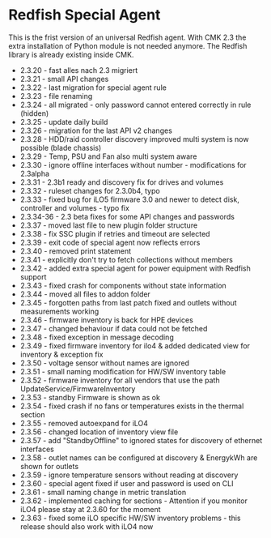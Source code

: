 # Redfish Special Agent

This is the frist version of an universal Redfish agent.
With CMK 2.3 the extra installation of Python module is not needed anymore.
The Redfish library is already existing inside CMK.

- 2.3.20 - fast alles nach 2.3 migriert
- 2.3.21 - small API changes
- 2.3.22 - last migration for special agent rule
- 2.3.23 - file renaming
- 2.3.24 - all migrated - only password cannot entered
  correctly in rule (hidden)
- 2.3.25 - update daily build
- 2.3.26 - migration for the last API v2 changes
- 2.3.28 - HDD/raid controller discovery improved
  multi system is now possible (blade chassis)
- 2.3.29 - Temp, PSU and Fan also multi system aware
- 2.3.30 - ignore offline interfaces
  without number - modifications for 2.3alpha
- 2.3.31 - 2.3b1 ready and discovery fix for drives and volumes
- 2.3.32 - ruleset changes for 2.3.0b4, typo
- 2.3.33 - fixed bug for iLO5 firmware 3.0 and newer to detect disk, controller and volumes - typo fix
- 2.3.34-36 - 2.3 beta fixes for some API changes and passwords
- 2.3.37 - moved last file to new plugin folder structure
- 2.3.38 - fix SSC plugin if retries and timeout are selected
- 2.3.39 - exit code of special agent now reflects errors
- 2.3.40 - removed print statement
- 2.3.41 - explicitly don't try to fetch collections without members
- 2.3.42 - added extra special agent for power equipment with Redfish support
- 2.3.43 - fixed crash for components without state information
- 2.3.44 - moved all files to addon folder
- 2.3.45 - forgotten paths from last patch fixed and outlets without measurements working
- 2.3.46 - firmware inventory is back for HPE devices
- 2.3.47 - changed behaviour if data could not be fetched
- 2.3.48 - fixed exception in message decoding
- 2.3.49 - fixed firmware inventory for ilo4 & added dedicated view for inventory & exception fix
- 2.3.50 - voltage sensor without names are ignored
- 2.3.51 - small naming modification for HW/SW inventory table
- 2.3.52 - firmware inventory for all vendors that use the path UpdateService/FirmwareInventory
- 2.3.53 - standby Firmware is shown as ok
- 2.3.54 - fixed crash if no fans or temperatures exists in the thermal section
- 2.3.55 - removed autoexpand for iLO4
- 2.3.56 - changed location of inventory view file
- 2.3.57 - add "StandbyOffline" to ignored states for discovery of ethernet interfaces
- 2.3.58 - outlet names can be configured at discovery & EnergykWh are shown for outlets
- 2.3.59 - ignore temperature sensors without reading at discovery
- 2.3.60 - special agent fixed if user and password is used on CLI
- 2.3.61 - small naming change in metric translation
- 2.3.62 - implemented caching for sections - Attention if you monitor iLO4 please stay at 2.3.60 for the moment
- 2.3.63 - fixed some iLO specific HW/SW inventory problems - this release should also work with iLO4 now
